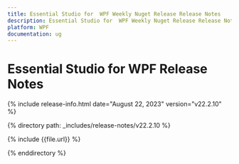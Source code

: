 ```yaml
---
title: Essential Studio for  WPF Weekly Nuget Release Release Notes  
description: Essential Studio for  WPF Weekly Nuget Release Release Notes  
platform: WPF
documentation: ug
---
```


# Essential Studio for  WPF  Release Notes  

{% include release-info.html date="August 22, 2023"  version="v22.2.10" %} 

{% directory path: _includes/release-notes/v22.2.10 %}

{% include {{file.url}} %}

{% enddirectory %}